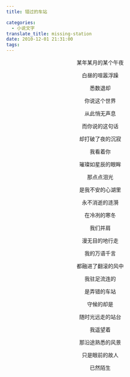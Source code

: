 ```yaml
---
title: 错过的车站

categories:
  - 小说文字
translate_title: missing-station
date: 2010-12-01 21:31:00
tags:
---
```

<center>

某年某月的某个午夜

白昼的喧嚣浮躁

悉数退却

你说这个世界

从此悄无声息

而你说的这句话

却打破了夜的沉寂

我看着你

璀璨如星辰的眼眸

那点点泪光

是我不安的心湖里

永不消逝的涟漪

在冷冽的寒冬

我们并肩

漫无目的地行走

我的万语千言

都融进了翻滚的风中

我驻足流连的

是弄错的车站

守候的却是

随时光远走的站台

我遥望着

那沿途熟悉的风景

只是眼前的故人

已然陌生

</center>